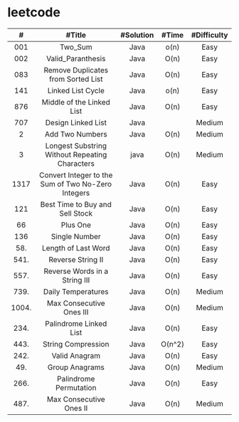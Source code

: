 # leetcode 


| # | #Title | #Solution | #Time  | #Difficulty
| :---: | :---: | :---: |:---: |:---:  |
001 | Two_Sum | Java | o(n) | Easy 
002 | Valid_Paranthesis| Java | O(n) | Easy 
083|Remove Duplicates from Sorted List|Java|O(n)|Easy
141|Linked List Cycle|Java|o(n)|Easy
876|Middle of the Linked List|Java|O(n)|Easy
707|Design Linked List|Java | |Medium
2|Add Two Numbers|Java| O(n)|Medium
3|Longest Substring Without Repeating Characters|java| O(n)|Medium
1317|Convert Integer to the Sum of Two No-Zero Integers| Java|O(n)|Easy
121| Best Time to Buy and Sell Stock|Java| O(n)|Easy
66| Plus One|Java| O(n)|Easy
136| Single Number|Java| O(n)|Easy
58.| Length of Last Word|Java| O(n)|Easy
541.| Reverse String II|Java| O(n)|Easy
557.|Reverse Words in a String III | Java |O(n)|Easy
739.| Daily Temperatures| Java| O(n)|Medium
1004.| Max Consecutive Ones III| Java| O(n)|Medium
234.|Palindrome Linked List|Java|O(n)|Easy
443.|String Compression|Java|O(n^2)|Easy
242.|Valid Anagram|Java|O(n)|Easy
49.| Group Anagrams|Java|O(n)|Medium
266.|Palindrome Permutation|Java|O(n)|Easy
487.|Max Consecutive Ones II|Java|O(n)|Medium

<!-- --.| Urlify|Java|O(n)|Easy -->












<!-- 86.|Partition List|Java | |Medium -->




